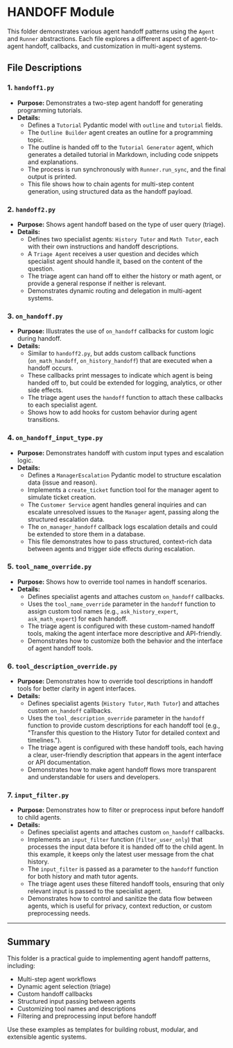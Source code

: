 # HANDOFF Module

This folder demonstrates various agent handoff patterns using the `Agent` and `Runner` abstractions. Each file explores a different aspect of agent-to-agent handoff, callbacks, and customization in multi-agent systems.

## File Descriptions

### 1. `handoff1.py`
- **Purpose:** Demonstrates a two-step agent handoff for generating programming tutorials.
- **Details:**
  - Defines a `Tutorial` Pydantic model with `outline` and `tutorial` fields.
  - The `Outline Builder` agent creates an outline for a programming topic.
  - The outline is handed off to the `Tutorial Generator` agent, which generates a detailed tutorial in Markdown, including code snippets and explanations.
  - The process is run synchronously with `Runner.run_sync`, and the final output is printed.
  - This file shows how to chain agents for multi-step content generation, using structured data as the handoff payload.

### 2. `handoff2.py`
- **Purpose:** Shows agent handoff based on the type of user query (triage).
- **Details:**
  - Defines two specialist agents: `History Tutor` and `Math Tutor`, each with their own instructions and handoff descriptions.
  - A `Triage Agent` receives a user question and decides which specialist agent should handle it, based on the content of the question.
  - The triage agent can hand off to either the history or math agent, or provide a general response if neither is relevant.
  - Demonstrates dynamic routing and delegation in multi-agent systems.

### 3. `on_handoff.py`
- **Purpose:** Illustrates the use of `on_handoff` callbacks for custom logic during handoff.
- **Details:**
  - Similar to `handoff2.py`, but adds custom callback functions (`on_math_handoff`, `on_history_handoff`) that are executed when a handoff occurs.
  - These callbacks print messages to indicate which agent is being handed off to, but could be extended for logging, analytics, or other side effects.
  - The triage agent uses the `handoff` function to attach these callbacks to each specialist agent.
  - Shows how to add hooks for custom behavior during agent transitions.

### 4. `on_handoff_input_type.py`
- **Purpose:** Demonstrates handoff with custom input types and escalation logic.
- **Details:**
  - Defines a `ManagerEscalation` Pydantic model to structure escalation data (issue and reason).
  - Implements a `create_ticket` function tool for the manager agent to simulate ticket creation.
  - The `Customer Service` agent handles general inquiries and can escalate unresolved issues to the `Manager` agent, passing along the structured escalation data.
  - The `on_manager_handoff` callback logs escalation details and could be extended to store them in a database.
  - This file demonstrates how to pass structured, context-rich data between agents and trigger side effects during escalation.

### 5. `tool_name_override.py`
- **Purpose:** Shows how to override tool names in handoff scenarios.
- **Details:**
  - Defines specialist agents and attaches custom `on_handoff` callbacks.
  - Uses the `tool_name_override` parameter in the `handoff` function to assign custom tool names (e.g., `ask_history_expert`, `ask_math_expert`) for each handoff.
  - The triage agent is configured with these custom-named handoff tools, making the agent interface more descriptive and API-friendly.
  - Demonstrates how to customize both the behavior and the interface of agent handoff tools.

### 6. `tool_description_override.py`
- **Purpose:** Demonstrates how to override tool descriptions in handoff tools for better clarity in agent interfaces.
- **Details:**
  - Defines specialist agents (`History Tutor`, `Math Tutor`) and attaches custom `on_handoff` callbacks.
  - Uses the `tool_description_override` parameter in the `handoff` function to provide custom descriptions for each handoff tool (e.g., "Transfer this question to the History Tutor for detailed context and timelines.").
  - The triage agent is configured with these handoff tools, each having a clear, user-friendly description that appears in the agent interface or API documentation.
  - Demonstrates how to make agent handoff flows more transparent and understandable for users and developers.

### 7. `input_filter.py`
- **Purpose:** Demonstrates how to filter or preprocess input before handoff to child agents.
- **Details:**
  - Defines specialist agents and attaches custom `on_handoff` callbacks.
  - Implements an `input_filter` function (`filter_user_only`) that processes the input data before it is handed off to the child agent. In this example, it keeps only the latest user message from the chat history.
  - The `input_filter` is passed as a parameter to the `handoff` function for both history and math tutor agents.
  - The triage agent uses these filtered handoff tools, ensuring that only relevant input is passed to the specialist agent.
  - Demonstrates how to control and sanitize the data flow between agents, which is useful for privacy, context reduction, or custom preprocessing needs.

---

## Summary

This folder is a practical guide to implementing agent handoff patterns, including:
- Multi-step agent workflows
- Dynamic agent selection (triage)
- Custom handoff callbacks
- Structured input passing between agents
- Customizing tool names and descriptions
- Filtering and preprocessing input before handoff

Use these examples as templates for building robust, modular, and extensible agentic systems.